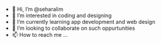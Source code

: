 - 👋 Hi, I’m @seharalim
- 👀 I’m interested in coding and designing
- 🌱 I’m currently learning app development and web design
- 💞️ I’m looking to collaborate on such oppurtunities
- 📫 How to reach me ...

<!---
seharalim/seharalim is a ✨ special ✨ repository because its `README.md` (this file) appears on your GitHub profile.
You can click the Preview link to take a look at your changes.
--->
